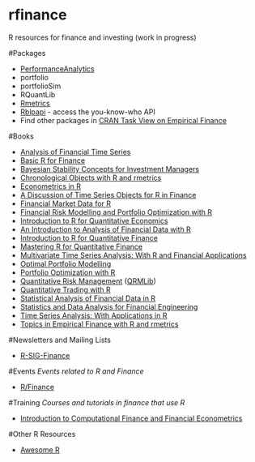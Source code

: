 # rfinance

R resources for finance and investing (work in progress)

#Packages
- [PerformanceAnalytics](http://braverock.com/brian/R/PerformanceAnalytics/html/PerformanceAnalytics-package.html)
- portfolio
- portfolioSim
- RQuantLib
- [Rmetrics](http://r-forge.r-project.org/projects/rmetrics)
- [Rblpapi](http://github.com/Rblp/Rblpapi) - access the you-know-who API
- Find other packages in [CRAN Task View on Empirical Finance](http://cran.r-project.org/web/views/Finance.html)

#Books
- [Analysis of Financial Time Series](http://www.amazon.com/dp/0471690740/)
- [Basic R for Finance](https://www.rmetrics.org/ebooks-basicr)
- [Bayesian Stability Concepts for Investment Managers](https://www.rmetrics.org/ebooks-stability)
- [Chronological Objects with R and rmetrics](https://www.rmetrics.org/ebooks-chronos)
- [Econometrics in R](http://cran.r-project.org/doc/contrib/Farnsworth-EconometricsInR.pdf)
- [A Discussion of Time Series Objects for R in Finance](https://www.rmetrics.org/ebooks-tseries)
- [Financial Market Data for R](https://www.rmetrics.org/ebooks-datafeed)
- [Financial Risk Modelling and Portfolio Optimization with R](http://www.amazon.com/Financial-Risk-Modelling-Portfolio-Optimization/dp/0470978708/)
- [Introduction to R for Quantitative Economics](http://www.springer.com/gp/book/9788132223399)
- [An Introduction to Analysis of Financial Data with R](http://www.amazon.com/An-Introduction-Analysis-Financial-Data/dp/0470890819)
- [Introduction to R for Quantitative Finance](http://www.amazon.com/Introduction-Quantitative-Finance-Gergely-Dar%C3%B3czi/dp/178328093X)
- [Mastering R for Quantitative Finance](http://www.amazon.com/Mastering-Quantitative-Finance-Edina-Berlinger/dp/1783552077/)
- [Multivariate Time Series Analysis: With R and Financial Applications](http://www.amazon.com/Multivariate-Time-Series-Analysis-Applications/dp/1118617908/)
- [Optimal Portfolio Modelling](http://eu.wiley.com/WileyCDA/WileyTitle/productCd-0470117664.html)
- [Portfolio Optimization with R](https://www.rmetrics.org/ebooks-portfolio)
- [Quantitative Risk Management](http://www.amazon.com/dp/0691122555/) ([QRMLib](http://cran.r-project.org/web/packages/QRMlib/index.html))
- [Quantitative Trading with R](http://www.amazon.com/Quantitative-Trading-Understanding-Mathematical-Computational/dp/1137354070)
- [Statistical Analysis of Financial Data in R](http://www.amazon.com/Statistical-Analysis-Financial-Springer-Statistics/dp/1461487870/)
- [Statistics and Data Analysis for Financial Engineering](http://www.amazon.com/gp/product/1441977864/)
- [Time Series Analysis: With Applications in R](http://www.amazon.com/dp/0387759581/)
- [Topics in Empirical Finance with R and rmetrics](https://www.rmetrics.org/ebooks-henaff)

#Newsletters and Mailing Lists
- [R-SIG-Finance](https://stat.ethz.ch/mailman/listinfo/r-sig-finance)

#Events
*Events related to R and Finance*
- [R/Finance](http://www.rinfinance.com/)

#Training
*Courses and tutorials in finance that use R*
- [Introduction to Computational Finance and Financial Econometrics](https://www.coursera.org/course/compfinance)

#Other R Resources
- [Awesome R](https://github.com/qinwf/awesome-R) 
